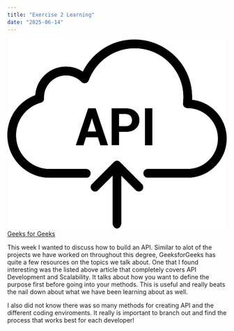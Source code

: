 ```yaml
---
title: "Exercise 2 Learning"
date: "2025-06-14"
---
```


![Api Logo](/my-app/public/api-icon-1.jpg)
[Geeks for Geeks](https://www.geeksforgeeks.org/how-to-build-an-api-from-scratch/)

This week I wanted to discuss how to build an API. Similar to alot of the projects we have worked on throughout this degree, GeeksforGeeks has quite a few resources on the topics we talk about. One that I found interesting was the listed above article that completely covers API Development and Scalability. It talks about how you want to define the purpose first before going into your methods. This is useful and really beats the nail down about what we have been learning about as well. 

I also did not know there was so many methods for creating API and the different coding enviroments. It really is important to branch out and find the process that works best for each developer!